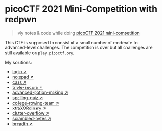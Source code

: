 # picoCTF 2021 Mini-Competition with redpwn

> My notes & code while doing [picoCTF 2021 mini-competition](https://picoctf.org/competitions/2021-redpwn.html)

This CTF is supposed to consist of a small number of moderate to advanced-level challenges. The competition is over but all challenges are still available on `play.picoctf.org`.

My solutions:

* [login ↗️](login/readme.md)
* [notepad ↗️](notepad/notepad.ipynb)
* [caas ↗️](caas/readme.md)
* [triple-secure ↗️](triple-secure/solution.sage)
* [advanced-potion-making ↗️](advanced-potion-making/readme.md)
* [spelling-quiz ↗️](spelling-quiz/readme.md)
* [college-rowing-team ↗️](college-rowing-team/readme.md)
* [xtraXORdinary ↗️](xtraXORdinary/solution.py)
* [clutter-overflow ↗️](clutter-overflow/readme.md)
* [scrambled-bytes ↗️](scrambled-bytes/readme.md)
* [breadth ↗️](breadth/readme.md)
